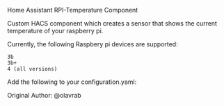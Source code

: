 
Home Assistant RPI-Temperature Component

Custom HACS component which creates a sensor that shows the current temperature of your raspberry pi.

Currently, the following Raspbery pi devices are supported:

    3b
    3b+
    4 (all versions)

Add the following to your configuration.yaml:

Original Author: @olavrab
